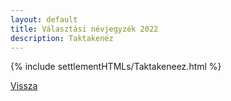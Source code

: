 ```yaml
---
layout: default
title: Választási névjegyzék 2022
description: Taktakenéz
---
```


{% include settlementHTMLs/Taktakeneez.html %}

[Vissza](../)